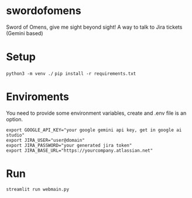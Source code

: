 # swordofomens
Sword of Omens, give me sight beyond sight! A way to talk to Jira tickets (Gemini based)

# Setup
```python3 -m venv ./```
```pip install -r requirements.txt```

# Enviroments

You need to provide some environment variables, create and .env file is an option.

```
export GOOGLE_API_KEY="your google gemini api key, get in google ai studio"
export JIRA_USER="user@domain"
export JIRA_PASSWORD="your generated jira token"
export JIRA_BASE_URL="https://yourcompany.atlassian.net"
```

# Run
```streamlit run webmain.py```
